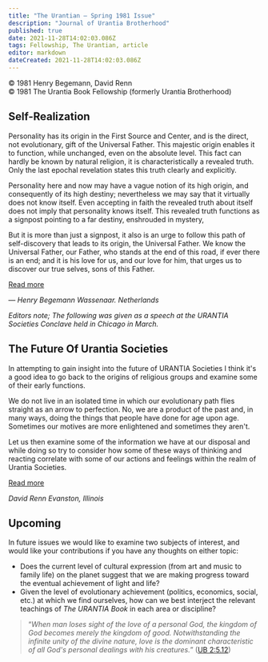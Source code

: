```yaml
---
title: "The Urantian — Spring 1981 Issue"
description: "Journal of Urantia Brotherhood"
published: true
date: 2021-11-28T14:02:03.086Z
tags: Fellowship, The Urantian, article
editor: markdown
dateCreated: 2021-11-28T14:02:03.086Z
---
```


<p class="v-card v-sheet theme--light grey lighten-3 px-2">© 1981 Henry Begemann, David Renn<br>© 1981 The Urantia Book Fellowship (formerly Urantia Brotherhood)</p>

## Self-Realization

Personality has its origin in the First Source and Center, and is the direct, not evolutionary, gift of the Universal Father. This majestic origin enables it to function, while unchanged, even on the absolute level. This fact can hardly be known by natural religion, it is characteristically a revealed truth. Only the last epochal revelation states this truth clearly and explicitly.

Personality here and now may have a vague notion of its high origin, and consequently of its high destiny; nevertheless we may say that it virtually does not know itself. Even accepting in faith the revealed truth about itself does not imply that personality knows itself. This revealed truth functions as a signpost pointing to a far destiny, enshrouded in mystery,

But it is more than just a signpost, it also is an urge to follow this path of self-discovery that leads to its origin, the Universal Father. We know the Universal Father, our Father, who stands at the end of this road, if ever there is an end; and it is his love for us, and our love for him, that urges us to discover our true selves, sons of this Father.

[Read more](/en/article/Henry_Begemann/Self_realization)

— _Henry Begemann_
_Wassenaar. Netherlands_

_Editors note; The following was given as a speech at the URANTIA Societies Conclave held in Chicago in March._

## The Future Of Urantia Societies

In attempting to gain insight into the future of URANTIA Societies I think it's a good idea to go back to the origins of religious groups and examine some of their early functions.

We do not live in an isolated time in which our evolutionary path flies straight as an arrow to perfection. No, we are a product of the past and, in many ways, doing the things that people have done for age upon age. Sometimes our motives are more enlightened and sometimes they aren't.

Let us then examine some of the information we have at our disposal and while doing so try to consider how some of these ways of thinking and reacting correlate with some of our actions and feelings within the realm of Urantia Societies.

[Read more](/en/article/David_Renn/The_future_of_Urantia_societies)

_David Renn_
_Evanston, Illinois_

## Upcoming

In future issues we would like to examine two subjects of interest, and would like your contributions if you have any thoughts on either topic:

- Does the current level of cultural expression (from art and music to family life) on the planet suggest that we are making progress toward the eventual achievement of light and life?
- Given the level of evolutionary achievement (politics, economics, social, etc.) at which we find ourselves, how can we best interject the relevant teachings of _The URANTIA Book_ in each area or discipline?

> “_When man loses sight of the love of a personal God, the kingdom of God becomes merely the kingdom of good. Notwithstanding the infinite unity of the divine nature, love is the dominant characteristic of all God's personal dealings with his creatures._” ([UB 2:5.12](/en/The_Urantia_Book/2#p5_12))

